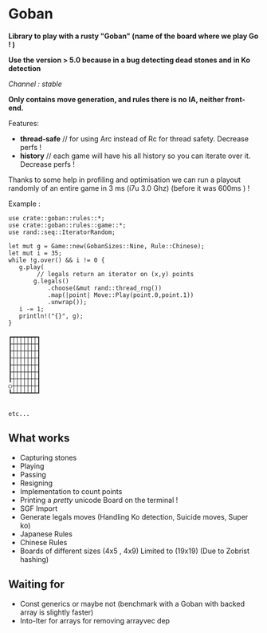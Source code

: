 # Goban


**Library to play with a rusty "Goban" (name of the board where we play Go ! )** 

**Use the version > 5.0 because in a bug detecting dead stones and in Ko detection**

*Channel : stable*

**Only contains move generation, and rules there is no IA, neither
front-end.**

Features: 
- **thread-safe** // for using Arc instead of Rc for thread safety. Decrease perfs ! 
- **history**     // each game will have his all history so you can iterate over it. Decrease perfs !

Thanks to some help in profiling and optimisation we can run a playout randomly of an entire game in 3 ms (i7u 3.0 Ghz) (before it was
 600ms ) ! 


Example :

```{rust}
use crate::goban::rules::*;
use crate::goban::rules::game::*;
use rand::seq::IteratorRandom;

let mut g = Game::new(GobanSizes::Nine, Rule::Chinese);
let mut i = 35;
while !g.over() && i != 0 {
   g.play(
        // legals return an iterator on (x,y) points
       g.legals()
           .choose(&mut rand::thread_rng())
           .map(|point| Move::Play(point.0,point.1))
           .unwrap());
   i -= 1;
   println!("{}", g);
}
```

```{bash}
┏┯┯┯┯┯┯┯┓
┠┼┼┼┼┼┼┼┨
┠┼┼┼┼┼┼┼┨
┠┼┼┼┼┼┼┼┨
┠┼┼┼┼┼┼┼┨
┠┼┼┼┼┼┼┼┨
┠┼┼┼┼┼┼┼┨
○┼┼┼┼┼┼┼┨
┗┷┷┷┷┷┷┷┛


etc...
```


## What works
- Capturing stones
- Playing
- Passing
- Resigning
- Implementation to count points
- Printing a *pretty* unicode Board on the terminal !
- SGF Import
- Generate legals moves (Handling Ko detection, Suicide moves, Super ko)
- Japanese Rules
- Chinese Rules
- Boards of different sizes (4x5 , 4x9) Limited  to (19x19) (Due to Zobrist hashing)

## Waiting for
- Const generics or maybe not (benchmark with a Goban with backed array is slightly faster)
- Into-Iter for arrays for removing arrayvec dep

